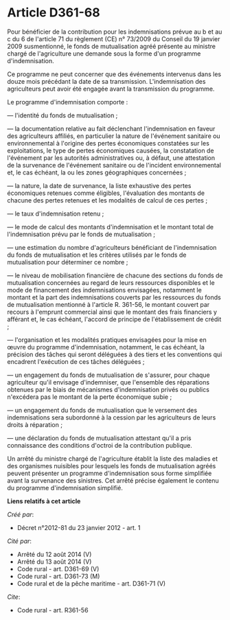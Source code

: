 # Article D361-68

Pour bénéficier de la contribution pour les indemnisations prévue au b et au c du 6 de l'article 71 du règlement (CE) n°
73/2009 du Conseil du 19 janvier 2009 susmentionné, le fonds de mutualisation agréé présente au ministre chargé de
l'agriculture une demande sous la forme d'un programme d'indemnisation. 

Ce programme ne peut concerner que des événements intervenus dans les douze mois précédant la date de sa transmission.
L'indemnisation des agriculteurs peut avoir été engagée avant la transmission du programme. 

Le programme d'indemnisation comporte : 

― l'identité du fonds de mutualisation ; 

― la documentation relative au fait déclenchant l'indemnisation en faveur des agriculteurs affiliés, en particulier la nature
de l'événement sanitaire ou environnemental à l'origine des pertes économiques constatées sur les exploitations, le type de
pertes économiques causées, la constatation de l'événement par les autorités administratives ou, à défaut, une attestation de
la survenance de l'événement sanitaire ou de l'incident environnemental et, le cas échéant, la ou les zones géographiques
concernées ; 

― la nature, la date de survenance, la liste exhaustive des pertes économiques retenues comme éligibles, l'évaluation des
montants de chacune des pertes retenues et les modalités de calcul de ces pertes ; 

― le taux d'indemnisation retenu ; 

― le mode de calcul des montants d'indemnisation et le montant total de l'indemnisation prévu par le fonds de
mutualisation ; 

― une estimation du nombre d'agriculteurs bénéficiant de l'indemnisation du fonds de mutualisation et les critères utilisés
par le fonds de mutualisation pour déterminer ce nombre ; 

― le niveau de mobilisation financière de chacune des sections du fonds de mutualisation concernées au regard de leurs
ressources disponibles et le mode de financement des indemnisations envisagées, notamment le montant et la part des
indemnisations couverts par les ressources du fonds de mutualisation mentionné à l'article R. 361-56, le montant couvert par
recours à l'emprunt commercial ainsi que le montant des frais financiers y afférant et, le cas échéant, l'accord de principe
de l'établissement de crédit ; 

― l'organisation et les modalités pratiques envisagées pour la mise en œuvre du programme d'indemnisation, notamment, le cas
échéant, la précision des tâches qui seront déléguées à des tiers et les conventions qui encadrent l'exécution de ces tâches
déléguées ; 

― un engagement du fonds de mutualisation de s'assurer, pour chaque agriculteur qu'il envisage d'indemniser, que l'ensemble
des réparations obtenues par le biais de mécanismes d'indemnisation privés ou publics n'excédera pas le montant de la perte
économique subie ; 

― un engagement du fonds de mutualisation que le versement des indemnisations sera subordonné à la cession par les
agriculteurs de leurs droits à réparation ; 

― une déclaration du fonds de mutualisation attestant qu'il a pris connaissance des conditions d'octroi de la contribution
publique. 

Un arrêté du ministre chargé de l'agriculture établit la liste des maladies et des organismes nuisibles pour lesquels les
fonds de mutualisation agréés peuvent présenter un programme d'indemnisation sous forme simplifiée avant la survenance des
sinistres. Cet arrêté précise également le contenu du programme d'indemnisation simplifié.

**Liens relatifs à cet article**

_Créé par_:

  - Décret n°2012-81 du 23 janvier 2012 - art. 1

_Cité par_:

  - Arrêté du 12 août 2014 (V)
  - Arrêté du 13 août 2014 (V)
  - Code rural - art. D361-69 (V)
  - Code rural - art. D361-73 (M)
  - Code rural et de la pêche maritime - art. D361-71 (V)

_Cite_:

  - Code rural - art. R361-56
